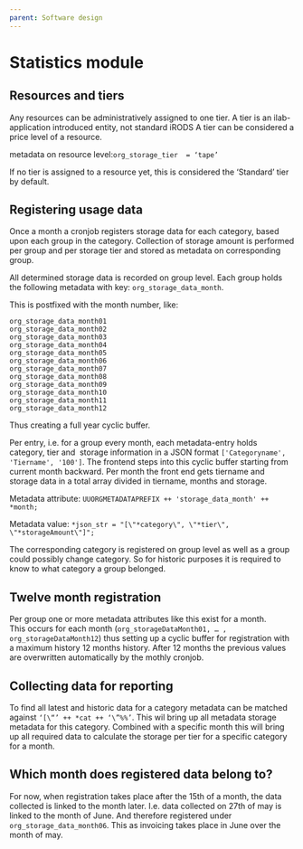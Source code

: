```yaml
---
parent: Software design
---
```

# Statistics module

## Resources and tiers
Any resources can be administratively assigned to one tier.
A tier is an ilab-application introduced entity, not standard iRODS
A tier can be considered a price level of a resource.

metadata on resource level:`org_storage_tier  = ‘tape’`

If no tier is assigned to a resource yet, this is considered the ‘Standard’ tier by default.

## Registering usage data
Once a month a cronjob registers storage data for each category, based upon each group in the category.
Collection of storage amount is performed  per group and per storage tier and stored as metadata on corresponding group.

All determined storage data is recorded on group level.
Each group holds the following metadata with key: `org_storage_data_month`.

This is postfixed with the month number, like:
```
org_storage_data_month01
org_storage_data_month02
org_storage_data_month03
org_storage_data_month04
org_storage_data_month05
org_storage_data_month06
org_storage_data_month07
org_storage_data_month08
org_storage_data_month09
org_storage_data_month10
org_storage_data_month11
org_storage_data_month12
```
Thus creating a full year cyclic buffer.

Per entry, i.e. for a group every month, each metadata-entry holds category, tier and  storage information in a JSON format ``['Categoryname', 'Tiername', '100']``.
The frontend steps into this cyclic buffer starting from current month backward.
Per month the front end gets tiername and storage data in a total array divided in
tiername, months and storage.

Metadata attribute:
`UUORGMETADATAPREFIX ++ 'storage_data_month' ++ *month;`

Metadata value:
`*json_str = "[\"*category\", \"*tier\", \"*storageAmount\"]";`

The corresponding category is registered on group level as well as a group could possibly change category. So for historic purposes it is required to know to what category a group belonged.

## Twelve month registration
Per group one or more metadata attributes like this exist for a month.  
This occurs for each month (`org_storageDataMonth01, … , org_storageDataMonth12`) thus setting up a cyclic buffer for registration with a maximum history  12 months history.
After 12 months the previous values are overwritten automatically by the mothly cronjob.

## Collecting data for reporting
To find all latest and historic data for a category metadata can be matched against `‘[\“’ ++ *cat ++ ‘\”%%’`.
This wil bring up all metadata storage metadata for this category. Combined with a specific month this will bring up all required data to calculate  the storage per tier for a specific category for a month.

## Which month does registered data belong to?
For now, when registration takes place after the 15th of a month, the data collected is linked to the month later.
I.e. data collected on 27th of may is linked to the month of June. And therefore registered under `org_storage_data_month06`.
This as invoicing takes place in June over the month of may.
